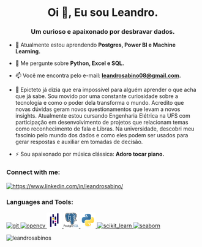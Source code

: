 <h1 align="center">Oi 👋, Eu sou Leandro.</h1>
<h3 align="center">Um curioso e apaixonado por desbravar dados.</h3>

- 🌱 Atualmente estou aprendendo **Postgres, Power BI e Machine Learning.**

- 💬 Me pergunte sobre **Python, Excel e SQL.**

- 📫 Você me encontra pelo e-mail: **leandrosabino08@gmail.com.**

- 📄 Epicteto já dizia que era impossível para alguém aprender o que acha que já sabe. Sou movido por uma constante curiosidade sobre a tecnologia e como o poder dela transforma o mundo. Acredito que novas dúvidas geram novos questionamentos que levam a novos insights. Atualmente estou cursando Engenharia Elétrica na UFS com participação em desenvolvimento de projetos que relacionam temas como reconhecimento de fala e Libras. Na universidade, descobri meu fascínio pelo mundo dos dados e como eles podem ser usados para gerar respostas e auxiliar em tomadas de decisão.

- ⚡ Sou apaixonado por música clássica: **Adoro tocar piano.**

<h3 align="left">Connect with me:</h3>
<p align="left">
<a href="https://linkedin.com/inleandrosabino/" target="blank"><img align="center" src="https://raw.githubusercontent.com/rahuldkjain/github-profile-readme-generator/master/src/images/icons/Social/linked-in-alt.svg" alt="https://www.linkedin.com/in/leandrosabino/" height="30" width="40" /></a>
</p>

<h3 align="left">Languages and Tools:</h3>
<p align="left"> <a href="https://git-scm.com/" target="_blank" rel="noreferrer"> <img src="https://www.vectorlogo.zone/logos/git-scm/git-scm-icon.svg" alt="git" width="40" height="40"/> </a> <a href="https://opencv.org/" target="_blank" rel="noreferrer"> <img src="https://www.vectorlogo.zone/logos/opencv/opencv-icon.svg" alt="opencv" width="40" height="40"/> </a> <a href="https://pandas.pydata.org/" target="_blank" rel="noreferrer"> <img src="https://raw.githubusercontent.com/devicons/devicon/2ae2a900d2f041da66e950e4d48052658d850630/icons/pandas/pandas-original.svg" alt="pandas" width="40" height="40"/> </a> <a href="https://www.postgresql.org" target="_blank" rel="noreferrer"> <img src="https://raw.githubusercontent.com/devicons/devicon/master/icons/postgresql/postgresql-original-wordmark.svg" alt="postgresql" width="40" height="40"/> </a> <a href="https://www.python.org" target="_blank" rel="noreferrer"> <img src="https://raw.githubusercontent.com/devicons/devicon/master/icons/python/python-original.svg" alt="python" width="40" height="40"/> </a> <a href="https://scikit-learn.org/" target="_blank" rel="noreferrer"> <img src="https://upload.wikimedia.org/wikipedia/commons/0/05/Scikit_learn_logo_small.svg" alt="scikit_learn" width="40" height="40"/> </a> <a href="https://seaborn.pydata.org/" target="_blank" rel="noreferrer"> <img src="https://seaborn.pydata.org/_images/logo-mark-lightbg.svg" alt="seaborn" width="40" height="40"/> </a> </p>

<p><img align="center" src="https://github-readme-stats.vercel.app/api/top-langs?username=leandrosabinos&show_icons=true&locale=en&layout=compact" alt="leandrosabinos" /></p>


<!---
Epicteto já dizia que era impossível para alguém aprender o que acha que já sabe.

Sou movido por uma constante curiosidade sobre a tecnologia e como o poder dela transforma o mundo. 
Acredito que novas dúvidas geram novos questionamentos que levam a novos insights. 

Atualmente estou cursando Engenharia Elétrica na UFS com participação em desenvolvimento de projetos que relacionam temas como reconhecimento de fala e Libras. 🗣️🤙

Na universidade, descobri meu fascínio pelo mundo dos dados e como eles podem ser usados para gerar respostas e auxiliar em tomadas de decisão.🌎🎲
--->

